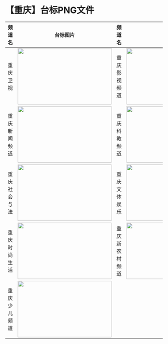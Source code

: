 # 【重庆】台标PNG文件
|频道名|台标图片|频道名|台标图片|
|:---|:---:|:---|:---:|
|重庆卫视|<img src="https://raw.githubusercontent.com/wanglindl/TVLogo/main/img/Chongqing.png" width="300" height="180">|重庆影视频道|<img src="https://raw.githubusercontent.com/wanglindl/TVLogo/main/img/Chongqing1.png" width="300" height="180">|
|重庆新闻频道|<img src="https://raw.githubusercontent.com/wanglindl/TVLogo/main/img/Chongqing2.png" width="300" height="180">|重庆科教频道|<img src="https://raw.githubusercontent.com/wanglindl/TVLogo/main/img/Chongqing3.png" width="300" height="180">|
|重庆社会与法|<img src="https://raw.githubusercontent.com/wanglindl/TVLogo/main/img/Chongqing4.png" width="300" height="180">|重庆文体娱乐|<img src="https://raw.githubusercontent.com/wanglindl/TVLogo/main/img/Chongqing5.png" width="300" height="180">|
|重庆时尚生活|<img src="https://raw.githubusercontent.com/wanglindl/TVLogo/main/img/Chongqing6.png" width="300" height="180">|重庆新农村频道|<img src="https://raw.githubusercontent.com/wanglindl/TVLogo/main/img/Chongqing7.png" width="300" height="180">|
|重庆少儿频道|<img src="https://raw.githubusercontent.com/wanglindl/TVLogo/main/img/Chongqing8.png" width="300" height="180">|
